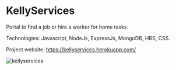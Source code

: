 # KellyServices
Portal to find a job or hire a worker for home tasks.

Technologies: Javascript, NodeJs, ExpressJs, MongoDB, HBS, CSS.


Project website: https://kellyservices.herokuapp.com/


![kellyservices](https://user-images.githubusercontent.com/90923152/155525910-81a53b6c-fafc-4788-9e58-4a6eaad58dfa.png)
